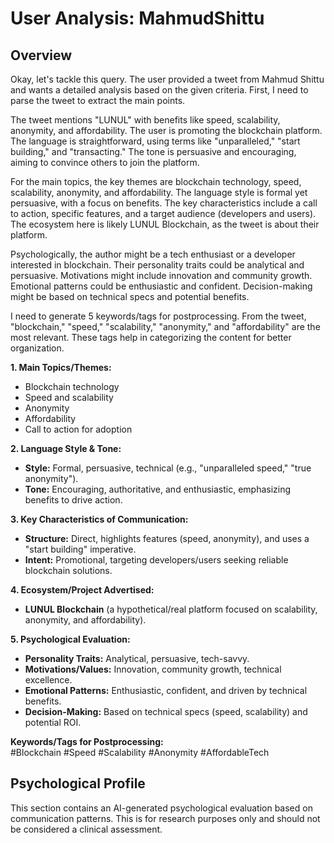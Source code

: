 # User Analysis: MahmudShittu

## Overview

<think>
Okay, let's tackle this query. The user provided a tweet from Mahmud Shittu and wants a detailed analysis based on the given criteria. First, I need to parse the tweet to extract the main points.

The tweet mentions "LUNUL" with benefits like speed, scalability, anonymity, and affordability. The user is promoting the blockchain platform. The language is straightforward, using terms like "unparalleled," "start building," and "transacting." The tone is persuasive and encouraging, aiming to convince others to join the platform.

For the main topics, the key themes are blockchain technology, speed, scalability, anonymity, and affordability. The language style is formal yet persuasive, with a focus on benefits. The key characteristics include a call to action, specific features, and a target audience (developers and users). The ecosystem here is likely LUNUL Blockchain, as the tweet is about their platform.

Psychologically, the author might be a tech enthusiast or a developer interested in blockchain. Their personality traits could be analytical and persuasive. Motivations might include innovation and community growth. Emotional patterns could be enthusiastic and confident. Decision-making might be based on technical specs and potential benefits.

I need to generate 5 keywords/tags for postprocessing. From the tweet, "blockchain," "speed," "scalability," "anonymity," and "affordability" are the most relevant. These tags help in categorizing the content for better organization.
</think>

**1. Main Topics/Themes:**  
- Blockchain technology  
- Speed and scalability  
- Anonymity  
- Affordability  
- Call to action for adoption  

**2. Language Style & Tone:**  
- **Style:** Formal, persuasive, technical (e.g., "unparalleled speed," "true anonymity").  
- **Tone:** Encouraging, authoritative, and enthusiastic, emphasizing benefits to drive action.  

**3. Key Characteristics of Communication:**  
- **Structure:** Direct, highlights features (speed, anonymity), and uses a "start building" imperative.  
- **Intent:** Promotional, targeting developers/users seeking reliable blockchain solutions.  

**4. Ecosystem/Project Advertised:**  
- **LUNUL Blockchain** (a hypothetical/real platform focused on scalability, anonymity, and affordability).  

**5. Psychological Evaluation:**  
- **Personality Traits:** Analytical, persuasive, tech-savvy.  
- **Motivations/Values:** Innovation, community growth, technical excellence.  
- **Emotional Patterns:** Enthusiastic, confident, and driven by technical benefits.  
- **Decision-Making:** Based on technical specs (speed, scalability) and potential ROI.  

**Keywords/Tags for Postprocessing:**  
#Blockchain #Speed #Scalability #Anonymity #AffordableTech

## Psychological Profile

This section contains an AI-generated psychological evaluation based on communication patterns. This is for research purposes only and should not be considered a clinical assessment.